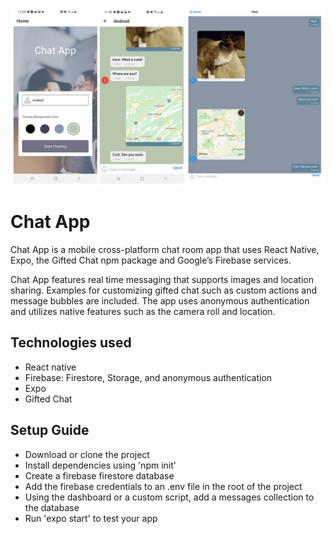 ![Chat App](https://github.com/tread06/chat-app/blob/master/chat-app-combined.png?raw=true)

# Chat App

Chat App is a mobile cross-platform chat room app that uses React Native, Expo, the Gifted Chat npm package and Google’s Firebase services.

Chat App features real time messaging that supports images and location sharing. Examples for customizing gifted chat such as custom actions and message bubbles are included. The app uses anonymous authentication and utilizes native features such as the camera roll and location.

## Technologies used

- React native
- Firebase: Firestore, Storage, and anonymous authentication
- Expo
- Gifted Chat

## Setup Guide

- Download or clone the project
- Install dependencies using 'npm init'
- Create a firebase firestore database 
- Add the firebase credentials to an .env file in the root of the project
- Using the dashboard or a custom script, add a messages collection to the database
- Run 'expo start' to test your app
